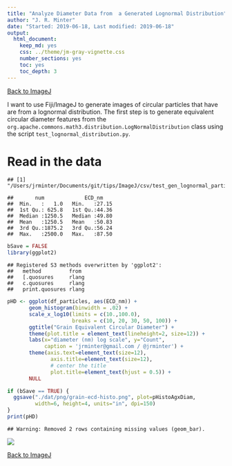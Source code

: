 ```yaml
---
title: "Analyze Diameter Data from  a Generated Lognormal Distribution"
author: "J. R. Minter"
date: "Started: 2019-06-18, Last modified: 2019-06-18"
output:
  html_document:
    keep_md: yes
    css: ../theme/jm-gray-vignette.css
    number_sections: yes
    toc: yes
    toc_depth: 3
---
```


[Back to ImageJ](ImageJ.html)

I want to use Fiji/ImageJ to generate images of circular particles that have
are from a lognormal distribution. The first step is to generate equivalent
circular diameter features from the
`org.apache.commons.math3.distribution.LogNormalDistribution`
class using the script `test_lognormal_distribution.py`.

# Read in the data


```
## [1] "/Users/jrminter/Documents/git/tips/ImageJ/csv/test_gen_lognormal_particles.csv"
```

```
##       num             ECD_nm     
##  Min.   :   1.0   Min.   :27.15  
##  1st Qu.: 625.8   1st Qu.:44.36  
##  Median :1250.5   Median :49.80  
##  Mean   :1250.5   Mean   :50.83  
##  3rd Qu.:1875.2   3rd Qu.:56.24  
##  Max.   :2500.0   Max.   :87.50
```


```r
bSave = FALSE
library(ggplot2)
```

```
## Registered S3 methods overwritten by 'ggplot2':
##   method         from 
##   [.quosures     rlang
##   c.quosures     rlang
##   print.quosures rlang
```

```r
pHD <- ggplot(df_particles, aes(ECD_nm)) +
       geom_histogram(binwidth = .02) +
       scale_x_log10(limits = c(10.,100.0),
                     breaks = c(10, 20, 30, 50, 100)) +
       ggtitle("Grain Equivalent Circular Diameter") +
       theme(plot.title = element_text(lineheight=2, size=12)) +
       labs(x="diameter (nm) log scale", y="Count",
            caption = 'jrminter@gmail.com / @jrminter') +
       theme(axis.text=element_text(size=12),
              axis.title=element_text(size=12),
              # center the title
              plot.title=element_text(hjust = 0.5)) +
       NULL

if (bSave == TRUE) {
  ggsave("./dat/png/grain-ecd-histo.png", plot=pHistoAgxDiam,
         width=6, height=4, units="in", dpi=150)
}
print(pHD)
```

```
## Warning: Removed 2 rows containing missing values (geom_bar).
```

![](ana_generated_spheres_files/figure-html/make_plot-1.png)<!-- -->

[Back to ImageJ](ImageJ.html)
